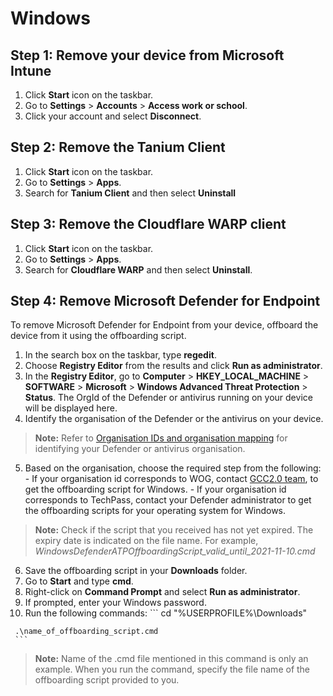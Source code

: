 # Windows

## Step 1: Remove your  device from Microsoft Intune

1. Click **Start** icon on the taskbar.
2. Go to  **Settings** > **Accounts** > **Access work or school**.
3. Click your account and select **Disconnect**.

## Step 2: Remove the Tanium Client

1. Click **Start** icon on the taskbar.
2. Go to **Settings** > **Apps**.
3. Search for **Tanium Client** and then select **Uninstall**

## Step 3: Remove the Cloudflare WARP client

1. Click **Start** icon on the taskbar.
2. Go to **Settings** > **Apps**.
3. Search for **Cloudflare WARP** and then select **Uninstall**.

## Step 4: Remove Microsoft Defender for Endpoint

To remove Microsoft Defender for Endpoint from your device, offboard the device from it using the offboarding script.

  1. In the search box on the taskbar, type **regedit**.
  2. Choose **Registry Editor** from the results and click **Run as administrator**.
  3. In the **Registry Editor**, go to **Computer** > **HKEY_LOCAL_MACHINE** > **SOFTWARE** > **Microsoft** > **Windows Advanced Threat Protection** > **Status**. The OrgId of the Defender or antivirus running on your device will be displayed here.
  4. Identify the organisation of the Defender or the antivirus on your device.

> **Note:**
> Refer to [Organisation IDs and organisation mapping](faqs/organisation-ids-and-mapping) for identifying your Defender or antivirus organisation.

  5. Based on the organisation, choose the required step from the following:
    - If your organisation id corresponds to WOG, contact [GCC2.0 team](https://form.gov.sg/#!/6099efa30d6a0a0012dff367), to get the offboarding script for Windows.
    - If your organisation id corresponds to TechPass, contact your Defender administrator to get the offboarding scripts for your operating system for Windows.

> **Note:**
> Check if the script that you received has not yet expired. The expiry date is indicated on the file name. For example, *WindowsDefenderATPOffboardingScript_valid_until_2021-11-10.cmd*


   6. Save the offboarding script in your **Downloads** folder.
   7. Go to **Start** and type **cmd**.
   8. Right-click on **Command Prompt** and select **Run as administrator**.
   9. If prompted, enter your Windows password.
   10. Run the following commands:
     ```
     cd "%USERPROFILE%\Downloads\"

     .\name_of_offboarding_script.cmd
     ```
> **Note:**
> Name of the .cmd file mentioned in this command is only an example. When you run the command, specify the file name of the offboarding script provided to you.  
